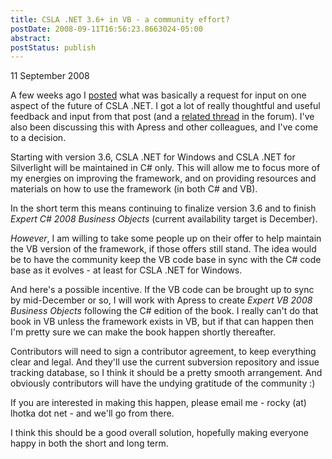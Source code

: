 ```yaml
---
title: CSLA .NET 3.6+ in VB - a community effort?
postDate: 2008-09-11T16:56:23.8663024-05:00
abstract: 
postStatus: publish
---
```

11 September 2008

A few weeks ago I [posted](http://www.lhotka.net/weblog/CSLAIntoTheFuture.aspx) what was basically a request for input on one aspect of the future of CSLA .NET. I got a lot of really thoughtful and useful feedback and input from that post (and a [related thread](http://forums.lhotka.net/forums/thread/25723.aspx) in the forum). I've also been discussing this with Apress and other colleagues, and I've come to a decision.

Starting with version 3.6, CSLA .NET for Windows and CSLA .NET for Silverlight will be maintained in C# only. This will allow me to focus more of my energies on improving the framework, and on providing resources and materials on how to use the framework (in both C# and VB).

In the short term this means continuing to finalize version 3.6 and to finish *Expert C# 2008 Business Objects* (current availability target is December).

*However*, I am willing to take some people up on their offer to help maintain the VB version of the framework, if those offers still stand. The idea would be to have the community keep the VB code base in sync with the C# code base as it evolves - at least for CSLA .NET for Windows.

And here's a possible incentive. If the VB code can be brought up to sync by mid-December or so, I will work with Apress to create *Expert VB 2008 Business Objects* following the C# edition of the book. I really can't do that book in VB unless the framework exists in VB, but if that can happen then I'm pretty sure we can make the book happen shortly thereafter.

Contributors will need to sign a contributor agreement, to keep everything clear and legal. And they'll use the current subversion repository and issue tracking database, so I think it should be a pretty smooth arrangement. And obviously contributors will have the undying gratitude of the community :)

If you are interested in making this happen, please email me - rocky (at) lhotka dot net - and we'll go from there.

I think this should be a good overall solution, hopefully making everyone happy in both the short and long term.
